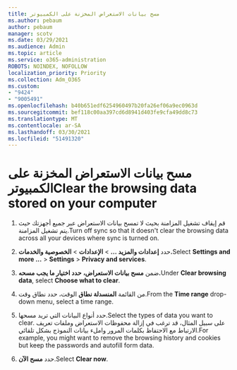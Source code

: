 ```yaml
---
title: مسح بيانات الاستعراض المخزنة على الكمبيوتر
ms.author: pebaum
author: pebaum
manager: scotv
ms.date: 03/29/2021
ms.audience: Admin
ms.topic: article
ms.service: o365-administration
ROBOTS: NOINDEX, NOFOLLOW
localization_priority: Priority
ms.collection: Adm_O365
ms.custom:
- "9424"
- "9005491"
ms.openlocfilehash: b40b651edf6254960497b20fa26ef06a9ec0963d
ms.sourcegitcommit: bef118c00aa397cd6d8941d403fe9cfa49dd8c73
ms.translationtype: MT
ms.contentlocale: ar-SA
ms.lasthandoff: 03/30/2021
ms.locfileid: "51491320"
---
```

# <a name="clear-the-browsing-data-stored-on-your-computer"></a><span data-ttu-id="ef34f-102">مسح بيانات الاستعراض المخزنة على الكمبيوتر</span><span class="sxs-lookup"><span data-stu-id="ef34f-102">Clear the browsing data stored on your computer</span></span>

1. <span data-ttu-id="ef34f-103">قم إيقاف تشغيل المزامنة بحيث لا تمسح بيانات الاستعراض عبر جميع أجهزتك حيث يتم تشغيل المزامنة.</span><span class="sxs-lookup"><span data-stu-id="ef34f-103">Turn off sync so that it doesn't clear the browsing data across all your devices where sync is turned on.</span></span>

1. <span data-ttu-id="ef34f-104">حدد **إعدادات والمزيد ...**  >  **الإعدادات**  >  **الخصوصية والخدمات.**</span><span class="sxs-lookup"><span data-stu-id="ef34f-104">Select **Settings and more ...** > **Settings** > **Privacy and services**.</span></span>

1. <span data-ttu-id="ef34f-105">ضمن **مسح بيانات الاستعراض،** **حدد اختيار ما يجب مسحه.**</span><span class="sxs-lookup"><span data-stu-id="ef34f-105">Under **Clear browsing data**, select **Choose what to clear**.</span></span>

1. <span data-ttu-id="ef34f-106">من القائمة **المنسدلة نطاق** الوقت، حدد نطاق وقت.</span><span class="sxs-lookup"><span data-stu-id="ef34f-106">From the **Time range** drop-down menu, select a time range.</span></span>

1. <span data-ttu-id="ef34f-107">حدد أنواع البيانات التي تريد مسحها.</span><span class="sxs-lookup"><span data-stu-id="ef34f-107">Select the types of data you want to clear.</span></span> <span data-ttu-id="ef34f-108">على سبيل المثال، قد ترغب في إزالة محفوظات الاستعراض وملفات تعريف الارتباط مع الاحتفاظ بكلمات المرور واملء بيانات النموذج بشكل تلقائي.</span><span class="sxs-lookup"><span data-stu-id="ef34f-108">For example, you might want to remove the browsing history and cookies but keep the passwords and autofill form data.</span></span>

1. <span data-ttu-id="ef34f-109">حدد **مسح الآن**.</span><span class="sxs-lookup"><span data-stu-id="ef34f-109">Select **Clear now**.</span></span>
